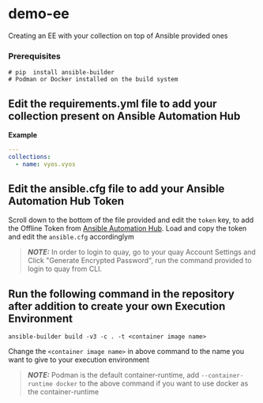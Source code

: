 # demo-ee
Creating an EE with your collection on top of Ansible provided ones

### Prerequisites
```
# pip  install ansible-builder
# Podman or Docker installed on the build system
```

## Edit the requirements.yml file to add your collection present on Ansible Automation Hub
**Example**
```yaml
---
collections:
  - name: vyos.vyos
```
## Edit the ansible.cfg file to add your Ansible Automation Hub Token
Scroll down to the bottom of the file provided and edit the `token` key, to add the Offline Token from [Ansible Automation Hub](https://cloud.redhat.com/ansible/automation-hub/token). Load and copy the token and edit the `ansible.cfg` accordinglym
> **_NOTE:_** In order to login to quay, go to your quay Account Settings and Click "Generate Encrypted Password", run the command provided to login to quay from CLI.
## Run the following command in the repository after addition to create your own Execution Environment
```
ansible-builder build -v3 -c . -t <container image name>
```
Change the `<container image name>` in above command to the name you want to give to your execution environment
> **_NOTE:_** Podman is the default container-runtime, add `--container-runtime docker` to the above command if you want to use docker as the container-runtime
